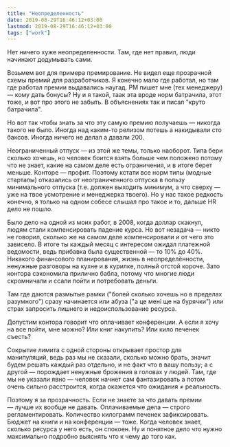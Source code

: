 ```yaml
---
title: "Неопределенность"
date: 2019-08-29T16:46:12+03:00
lastmod: 2019-08-29T16:46:12+03:00
tags: ["work"]
---
```


Нет ничего хуже неопределенности. Там, где нет правил, люди начинают додумывать сами.

Возьмем вот для примера премирование. Не видел еще прозрачной схемы премий для разработчиков. Я конечно мало где работал, но там где работал премии выдавались наугад. РМ пишет мне (тех менеджеру) — кому дать бонусы? Ну и я такой, таак эта вроде норм батрачила, этот тоже, и вот про этого не забыть. В объяснениях так и писал "круто батрачила". 

Но вот так чтобы знать за что эту самую премию получаешь — никогда такого не было. Иногда над каким-то релизом потешь а накидывали сто баксов. Иногда ничего не делал а давали 200.

Неограниченный отпуск — из этой же темы, только наоборот. Типа бери сколько хочешь, но человек боится взять больше чем положено потому что не знает, какие на самом деле есть ограничения, и в итоге берет меньше. Конторе — профит. Поэтому кстати все норм типы (модные стартапы) отказались от неограниченного отпуска в пользу минимального отпуска (т.е. должен выходить минимум, а что сверху — уже на твое усмотрение и менеджерка твоего). Но у нас такое редкость конечно, я только на одном собесе слышал про такое и то, дальше HR дело не пошло.

Было дело на одной из моих работ, в 2008, когда доллар скакнул, людям стали компенсировать падение курса. Но вот незадача — никто не говорил, сколько же на самом деле компенсировали и от чего это зависело. В итоге ты каждый месяц с интересом ожидал платежной ведомости, ведь прибавка была существенной — то 10% до 40%. Никакого финансового планирования, жизнь в неопределённости, ненужные разговоры на кухне и в курилке, полный отстой короче. Зато контора сэкономила прилично бабла, потому что многие люди скромничали и ссали пойти и потребовать деньги.

Там где даются размытые рамки ("болей сколько хочешь но в пределах разумного") сразу начинается или абуза ("а це мені ще на бурячки") или страх запросить лишнего и недоиспользование ресурса. 

Допустим контора говорит что оплачивает конференции. А если я хочу на все пойти, мне можно? Или книг накупить? Или кило печенек съесть?

Сокрытие лимита с одной стороны открывает простор для манипуляций, ведь раз мы не сказали, сколько можно брать, значит будем решать каждый раз отдельно, и не факт что в вашу пользу; а с другой — порождает ненужные брожения в головах у людей. Там, где мы не указали явно — человек начнет сам фантазировать а потом очень сильно расстроится, когда окажется что ожидания ≠ реальность.

Поэтому я за прозрачность. Если не знаете за что давать премии — лучше их вообще не давать. Оплачиваемые дела — строго регламентировать. Количество килограмм печенек зафиксировать. Бюджет на книги и на конференции — тоже. Когда человек знает, сколько ресурса у него есть, он спокоен. Ну и понятное дело что нужно максимально подробно выяснять что к чему до того как.
